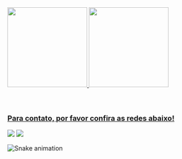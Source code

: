 <div>
  <a href="https://github.com/ro-andrade">
  <img height="180em" src="https://github-readme-stats.vercel.app/api?username=ro-andrade&show_icons=true&theme=tokyonight&include_all_commits=true&count_private=true"/>
  <img height="180em" src="https://github-readme-stats.vercel.app/api/top-langs/?username=ro-andrade&layout=compact&langs_count=6&theme=tokyonight"/>
</div>
<div style="display: inline_block"><br>
</div>
 
 <br>
 
  ### Para contato, por favor confira as redes abaixo!
 
<div> 
  <a href = "mailto:rodrigo.asjanuario@outlook.com"><img src="https://img.shields.io/badge/-Email-%23333?style=for-the-badge&logo=email&logoColor=white" target="_blank"></a>
  <a href="https://www.linkedin.com/in/rodrigo-andrade-a43aa2199" target="_blank"><img src="https://img.shields.io/badge/-LinkedIn-%230077B5?style=for-the-badge&logo=linkedin&logoColor=red" target="_blank"></a> 
 
  ![Snake animation](https://github.com/devemdobro/devemdobro/blob/output/github-contribution-grid-snake.svg)

</div>
